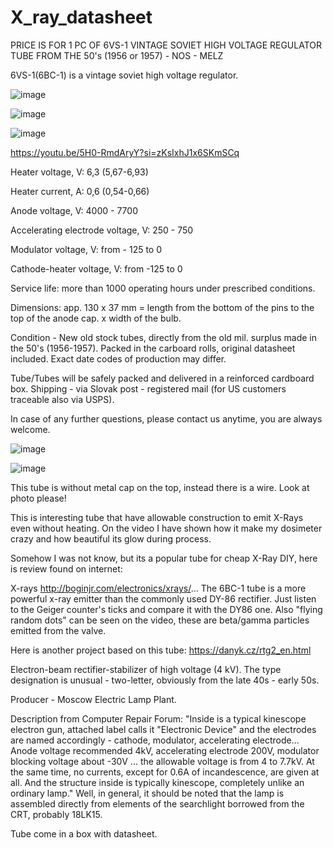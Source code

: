 # X_ray_datasheet

PRICE IS FOR 1 PC OF 6VS-1 VINTAGE SOVIET HIGH VOLTAGE REGULATOR TUBE FROM THE 50's (1956 or 1957) - NOS - MELZ

6VS-1(6BC-1) is a vintage soviet high voltage regulator.

![image](https://github.com/user-attachments/assets/3ee847bc-007c-4113-9003-986f86110a47)


![image](https://github.com/user-attachments/assets/2d1ca75a-1f95-48f4-9b94-98194ddece26)

![image](https://github.com/user-attachments/assets/ec2e6e84-cf1b-46e6-bca6-5886d9dcb2c8)

https://youtu.be/5H0-RmdAryY?si=zKsIxhJ1x6SKmSCq

Heater voltage, V: 6,3 (5,67-6,93)

Heater current, A: 0,6 (0,54-0,66)

Anode voltage, V: 4000 - 7700

Accelerating electrode voltage, V: 250 - 750

Modulator voltage, V: from - 125 to 0

Cathode-heater voltage, V: from -125 to 0

Service life: more than 1000 operating hours under prescribed conditions.

Dimensions: app. 130 x 37 mm = length from the bottom of the pins to the top of the anode cap. x width of the bulb.

Condition - New old stock tubes, directly from the old mil. surplus made in the 50's (1956-1957). Packed in the carboard rolls, original datasheet included. Exact date codes of production may differ.

Tube/Tubes will be safely packed and delivered in a reinforced cardboard box. Shipping - via Slovak post - registered mail (for US customers traceable also via USPS).

In case of any further questions, please contact us anytime, you are always welcome.

![image](https://github.com/user-attachments/assets/a1843d79-2ceb-404c-aeef-40d8d8c3d876)

![image](https://github.com/user-attachments/assets/7b3a9111-0eed-4229-aa1d-fdb0c4cbb105)

This tube is without metal cap on the top, instead there is a wire. Look at photo please!


This is interesting tube that have allowable construction to emit X-Rays even without heating.
On the video I have shown how it make my dosimeter crazy and how beautiful its glow during process.

Somehow I was not know, but its a popular tube for cheap X-Ray DIY, here is review found on internet:

X-rays
http://boginjr.com/electronics/xrays/... The 6BC-1 tube is a more powerful x-ray emitter than the commonly used DY-86 rectifier. Just listen to the Geiger counter's ticks and compare it with the DY86 one. Also "flying random dots" can be seen on the video, these are beta/gamma particles emitted from the valve.

Here is another project based on this tube: https://danyk.cz/rtg2_en.html

Electron-beam rectifier-stabilizer of high voltage (4 kV). The type designation is unusual - two-letter, obviously from the late 40s - early 50s.

Producer - Moscow Electric Lamp Plant.

Description from Computer Repair Forum: "Inside is a typical kinescope electron gun, attached label calls it "Electronic Device" and the electrodes are named accordingly - cathode, modulator, accelerating electrode... Anode voltage recommended 4kV, accelerating electrode 200V, modulator blocking voltage about -30V ... the allowable voltage is from 4 to 7.7kV. At the same time, no currents, except for 0.6A of incandescence, are given at all. And the structure inside is typically kinescope, completely unlike an ordinary lamp."
    Well, in general, it should be noted that the lamp is assembled directly from elements of the searchlight borrowed from the CRT, probably 18LK15.
  

Tube come in a box with datasheet.
